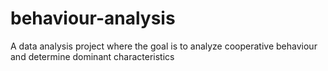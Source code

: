 # behaviour-analysis
A data analysis project where the goal is to analyze cooperative behaviour and determine dominant characteristics
